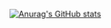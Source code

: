 [![Anurag's GitHub stats](https://github-readme-stats.vercel.app/api?username=slyy-dev)](https://github.com/anuraghazra/github-readme-stats)

